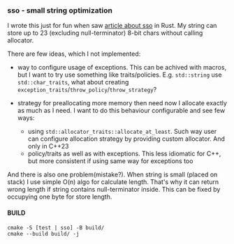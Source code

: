 ### sso - small string optimization

I wrote this just for fun when saw [article about sso](https://tunglevo.com/note/an-optimization-thats-impossible-in-rust/) in Rust.
My string can store up to 23 (excluding null-terminator) 8-bit chars without calling allocator.

There are few ideas, which I not implemented:
  - way to configure usage of exceptions.
    This can be achived with macros, but I want to try use something like traits/policies.
    E.g. `std::string` use `std::char_traits`, what about creating `exception_traits`/`throw_policy`/`throw_strategy`?
    
  - strategy for preallocating more memory then need
    now I allocate exactly as much as I need.
    I want to do this behaviour configurable and see few ways:
      - using `std::allocator_traits::allocate_at_least`. Such way user can configure allocation strategy by providing custom allocator. And only in C++23
      - policy/traits as well as with exceptions.
        This less idiomatic for C++, but more consistent if using same way for exceptions too

And there is also one problem(mistake?).
When string is small (placed on stack) I use simple O(n) algo for calculate length.
That's why it can return wrong length if string contains null-terminator inside.
This can be fixed by occupying one byte for store length.
  
#### BUILD
    cmake -S [test | sso] -B build/
    cmake --build build/ -j
